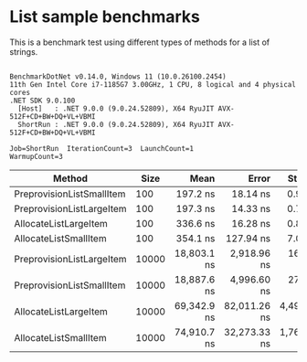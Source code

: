 # List sample benchmarks

This is a benchmark test using different types of methods for a list of strings.

```

BenchmarkDotNet v0.14.0, Windows 11 (10.0.26100.2454)
11th Gen Intel Core i7-1185G7 3.00GHz, 1 CPU, 8 logical and 4 physical cores
.NET SDK 9.0.100
  [Host]   : .NET 9.0.0 (9.0.24.52809), X64 RyuJIT AVX-512F+CD+BW+DQ+VL+VBMI
  ShortRun : .NET 9.0.0 (9.0.24.52809), X64 RyuJIT AVX-512F+CD+BW+DQ+VL+VBMI

Job=ShortRun  IterationCount=3  LaunchCount=1  
WarmupCount=3  

```
| Method                    | Size  | Mean        | Error        | StdDev      | StdErr      | Min         | Max         | Op/s        | Gen0    | Gen1    | Gen2    | Allocated |
|-------------------------- |------ |------------:|-------------:|------------:|------------:|------------:|------------:|------------:|--------:|--------:|--------:|----------:|
| PreprovisionListSmallItem | 100   |    197.2 ns |     18.14 ns |     0.99 ns |     0.57 ns |    196.3 ns |    198.3 ns | 5,071,377.4 |  0.1364 |  0.0002 |       - |     856 B |
| PreprovisionListLargeItem | 100   |    197.3 ns |     14.33 ns |     0.79 ns |     0.45 ns |    196.8 ns |    198.2 ns | 5,067,292.0 |  0.1364 |  0.0002 |       - |     856 B |
| AllocateListLargeItem     | 100   |    336.6 ns |     16.28 ns |     0.89 ns |     0.52 ns |    335.8 ns |    337.6 ns | 2,970,797.2 |  0.3490 |  0.0014 |       - |    2192 B |
| AllocateListSmallItem     | 100   |    354.1 ns |    127.94 ns |     7.01 ns |     4.05 ns |    346.1 ns |    359.2 ns | 2,824,075.0 |  0.3490 |  0.0014 |       - |    2192 B |
| PreprovisionListLargeItem | 10000 | 18,803.1 ns |  2,918.96 ns |   160.00 ns |    92.37 ns | 18,619.1 ns | 18,909.6 ns |    53,182.7 | 12.6343 |  2.5024 |       - |   80056 B |
| PreprovisionListSmallItem | 10000 | 18,887.6 ns |  4,996.60 ns |   273.88 ns |   158.13 ns | 18,722.8 ns | 19,203.7 ns |    52,944.9 | 12.6343 |  2.5024 |       - |   80056 B |
| AllocateListLargeItem     | 10000 | 69,342.9 ns | 82,011.26 ns | 4,495.31 ns | 2,595.37 ns | 66,381.2 ns | 74,515.5 ns |    14,421.1 | 41.6260 | 41.6260 | 41.6260 |  262470 B |
| AllocateListSmallItem     | 10000 | 74,910.7 ns | 32,273.33 ns | 1,769.01 ns | 1,021.34 ns | 72,874.2 ns | 76,066.4 ns |    13,349.2 | 41.6260 | 41.6260 | 41.6260 |  262470 B |
